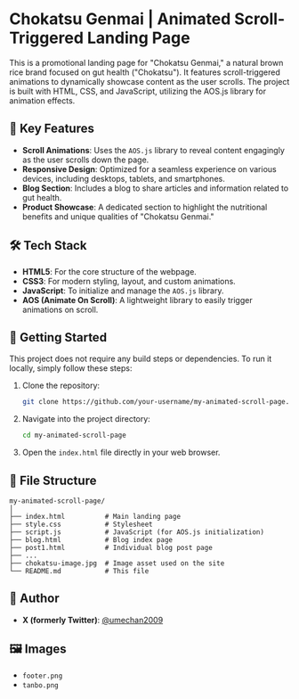 # Chokatsu Genmai | Animated Scroll-Triggered Landing Page

This is a promotional landing page for "Chokatsu Genmai," a natural brown rice brand focused on gut health ("Chokatsu"). It features scroll-triggered animations to dynamically showcase content as the user scrolls. The project is built with HTML, CSS, and JavaScript, utilizing the AOS.js library for animation effects.

## 🌟 Key Features

- **Scroll Animations**: Uses the `AOS.js` library to reveal content engagingly as the user scrolls down the page.
- **Responsive Design**: Optimized for a seamless experience on various devices, including desktops, tablets, and smartphones.
- **Blog Section**: Includes a blog to share articles and information related to gut health.
- **Product Showcase**: A dedicated section to highlight the nutritional benefits and unique qualities of "Chokatsu Genmai."

## 🛠️ Tech Stack

- **HTML5**: For the core structure of the webpage.
- **CSS3**: For modern styling, layout, and custom animations.
- **JavaScript**: To initialize and manage the `AOS.js` library.
- **AOS (Animate On Scroll)**: A lightweight library to easily trigger animations on scroll.

## 🚀 Getting Started

This project does not require any build steps or dependencies. To run it locally, simply follow these steps:

1.  Clone the repository:
    ```bash
    git clone https://github.com/your-username/my-animated-scroll-page.git
    ```
2.  Navigate into the project directory:
    ```bash
    cd my-animated-scroll-page
    ```
3.  Open the `index.html` file directly in your web browser.

## 📂 File Structure

```
my-animated-scroll-page/
│
├── index.html          # Main landing page
├── style.css           # Stylesheet
├── script.js           # JavaScript (for AOS.js initialization)
├── blog.html           # Blog index page
├── post1.html          # Individual blog post page
├── ...
├── chokatsu-image.jpg  # Image asset used on the site
└── README.md           # This file
```

## 👤 Author

- **X (formerly Twitter)**: [@umechan2009](https://x.com/umechan2009)

## 🖼️ Images

- `footer.png`
- `tanbo.png`

